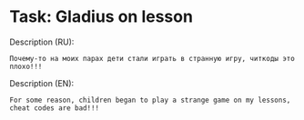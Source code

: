 # Task: Gladius on lesson

Description (RU):

```
Почему-то на моих парах дети стали играть в странную игру, читкоды это плохо!!!
```

Description (EN):

```
For some reason, children began to play a strange game on my lessons, cheat codes are bad!!!
```